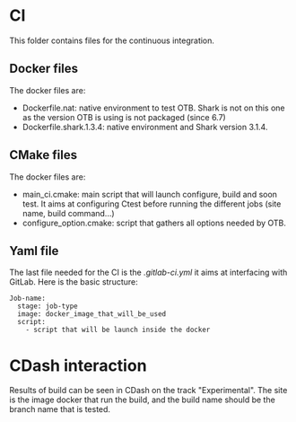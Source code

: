 # CI
This folder contains files for the continuous integration.

## Docker files
The docker files are: 

 * Dockerfile.nat: native environment to test OTB. Shark is not on this one as the version OTB is using is not packaged (since 6.7)
 * Dockerfile.shark.1.3.4: native environment and Shark version 3.1.4.

## CMake files
The docker files are:

 * main_ci.cmake: main script that will launch configure, build and soon test. It aims at configuring Ctest before running the different jobs (site name, build command...)
 * configure_option.cmake: script that gathers all options needed by OTB.

## Yaml file
The last file needed for the CI is the *.gitlab-ci.yml* it aims at interfacing with GitLab. Here is the basic structure: 
```
Job-name:
  stage: job-type
  image: docker_image_that_will_be_used
  script:
    - script that will be launch inside the docker
```

# CDash interaction
Results of build can be seen in CDash on the track "Experimental". The site is the image docker that run the build, and the build name should be the branch name that is tested.
